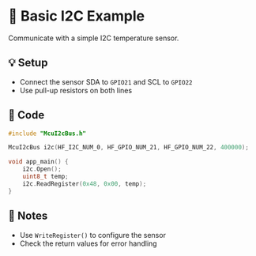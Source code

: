 # 🔄 Basic I2C Example

Communicate with a simple I2C temperature sensor.

## 💡 Setup
- Connect the sensor SDA to `GPIO21` and SCL to `GPIO22`
- Use pull-up resistors on both lines

## 🚀 Code
```cpp
#include "McuI2cBus.h"

McuI2cBus i2c(HF_I2C_NUM_0, HF_GPIO_NUM_21, HF_GPIO_NUM_22, 400000);

void app_main() {
    i2c.Open();
    uint8_t temp;
    i2c.ReadRegister(0x48, 0x00, temp);
}
```

## 📝 Notes
- Use `WriteRegister()` to configure the sensor
- Check the return values for error handling
